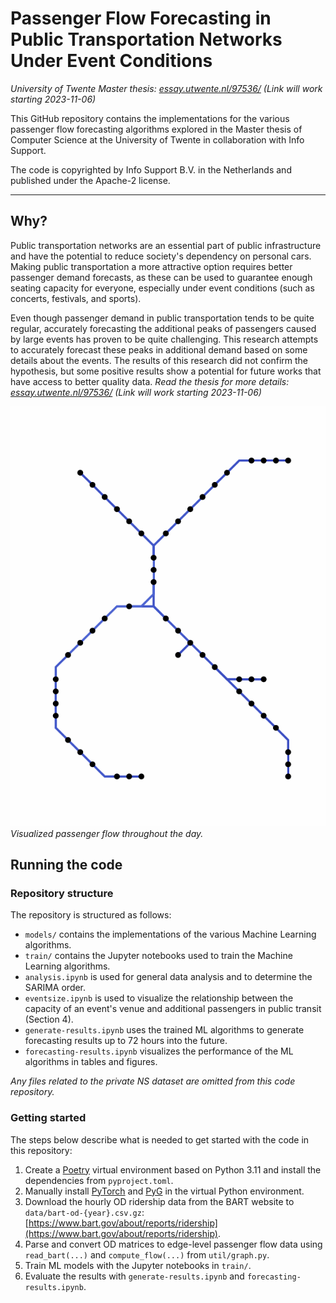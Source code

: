 # Passenger Flow Forecasting in Public Transportation Networks Under Event Conditions
_University of Twente Master thesis: [essay.utwente.nl/97536/](https://essay.utwente.nl/97536/)_
_(Link will work starting 2023-11-06)_

This GitHub repository contains the implementations for the various passenger flow forecasting algorithms explored in the Master thesis of Computer Science at the University of Twente in collaboration with Info Support.

The code is copyrighted by Info Support B.V. in the Netherlands and published under the Apache-2 license.

---

## Why?

Public transportation networks are an essential part of public infrastructure and have the potential to reduce society's dependency on personal cars. Making public transportation a more attractive option requires better passenger demand forecasts, as these can be used to guarantee enough seating capacity for everyone, especially under event conditions (such as concerts, festivals, and sports).

Even though passenger demand in public transportation tends to be quite regular, accurately forecasting the additional peaks of passengers caused by large events has proven to be quite challenging. This research attempts to accurately forecast these peaks in additional demand based on some details about the events. The results of this research did not confirm the hypothesis, but some positive results show a potential for future works that have access to better quality data. _Read the thesis for more details: [essay.utwente.nl/97536/](https://essay.utwente.nl/97536/)_
_(Link will work starting 2023-11-06)_

![Visualized passenger flow](assets/flow.gif)
_Visualized passenger flow throughout the day._

## Running the code

### Repository structure
The repository is structured as follows:
- `models/` contains the implementations of the various Machine Learning algorithms.
- `train/` contains the Jupyter notebooks used to train the Machine Learning algorithms.
- `analysis.ipynb` is used for general data analysis and to determine the SARIMA order.
- `eventsize.ipynb` is used to visualize the relationship between the capacity of an event's venue and additional passengers in public transit (Section 4).
- `generate-results.ipynb` uses the trained ML algorithms to generate forecasting results up to 72 hours into the future.
- `forecasting-results.ipynb` visualizes the performance of the ML algorithms in tables and figures.

_Any files related to the private NS dataset are omitted from this code repository._

### Getting started
The steps below describe what is needed to get started with the code in this repository:
1. Create a [Poetry](https://python-poetry.org/) virtual environment based on Python 3.11 and install the dependencies from `pyproject.toml`.
2. Manually install [PyTorch](https://pytorch.org/get-started/locally/) and [PyG](https://pytorch-geometric.readthedocs.io/en/latest/install/installation.html) in the virtual Python environment.
3. Download the hourly OD ridership data from the BART website to `data/bart-od-{year}.csv.gz`: [https://www.bart.gov/about/reports/ridership](https://www.bart.gov/about/reports/ridership).
4. Parse and convert OD matrices to edge-level passenger flow data using `read_bart(...)` and `compute_flow(...)` from `util/graph.py`.
5. Train ML models with the Jupyter notebooks in `train/`.
6. Evaluate the results with `generate-results.ipynb` and `forecasting-results.ipynb`.


